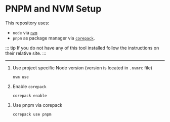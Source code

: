 # PNPM and NVM Setup

This repository uses:

- `node` via [`nvm`](https://github.com/nvm-sh)
- `pnpm` as package manager via [`corepack`](https://nodejs.org/api/corepack.html).

::: tip
If you do not have any of this tool installed follow
the instructions on their relative site.
:::

---

1. Use project specific Node version (version is located in `.nvmrc` file)

   ```shell
   nvm use
   ```

2. Enable `corepack`

   ```shell
   corepack enable
   ```

3. Use pnpm via corepack

   ```shell
   corepack use pnpm
   ```
